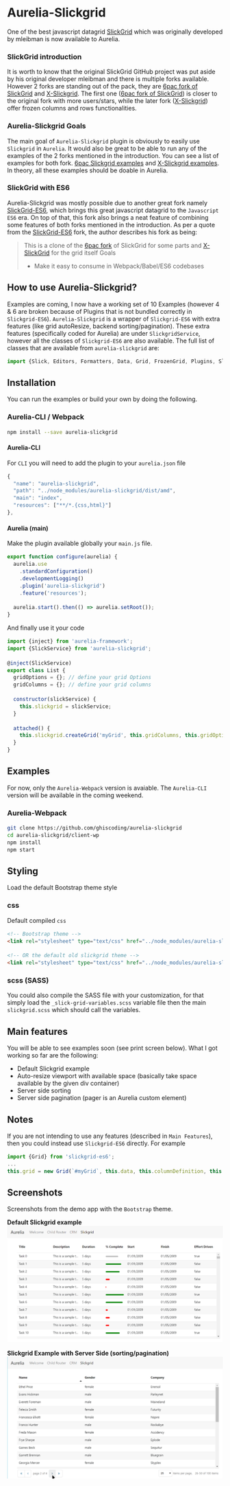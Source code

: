 # Aurelia-Slickgrid
One of the best javascript datagrid [SlickGrid](https://github.com/mleibman/SlickGrid) which was originally developed by mleibman is now available to Aurelia.

### SlickGrid introduction
It is worth to know that the original SlickGrid GitHub project was put aside by his original developer mleibman and there is multiple forks available. However 2 forks are standing out of the pack, they are [6pac fork of SlickGrid](https://github.com/6pac/SlickGrid) and [X-Slickgrid](https://github.com/ddomingues/X-SlickGrid). The first one ([6pac fork of SlickGrid](https://github.com/6pac/SlickGrid)) is closer to the original fork with more users/stars, while the later fork ([X-Slickgrid](https://github.com/ddomingues/X-SlickGrid)) offer frozen columns and rows functionalities.

### Aurelia-Slickgrid Goals
The main goal of `Aurelia-Slickgrid` plugin is obviously to easily use `Slickgrid` in `Aurelia`. It would also be great to be able to run any of the examples of the 2 forks mentioned in the introduction. You can see a list of examples for both fork. [6pac Slickgrid examples](https://github.com/6pac/SlickGrid/wiki/Examples) and [X-Slickgrid examples](http://ddomingues.com/X-SlickGrid/liveDemo/examples/index.html). In theory, all these examples should be doable in Aurelia.

### SlickGrid with ES6
Aurelia-Slickgrid was mostly possible due to another great fork namely [SlickGrid-ES6](https://github.com/DimitarChristoff/slickgrid-es6), which brings this great javascript datagrid to the `Javascript ES6` era. On top of that, this fork also brings a neat feature of combining some features of both forks mentioned in the introduction. As per a quote from the [SlickGrid-ES6](https://github.com/DimitarChristoff/slickgrid-es6) fork, the author describes his fork as being:
> This is a clone of the [6pac fork](https://github.com/6pac/SlickGrid/) of SlickGrid for some parts and [X-SlickGrid](https://github.com/ddomingues/X-SlickGrid) for the grid itself
> Goals
> - Make it easy to consume in Webpack/Babel/ES6 codebases

## How to use Aurelia-Slickgrid?
Examples are coming, I now have a working set of 10 Examples (however 4 & 6 are broken because of Plugins that is not bundled correctly in `Slickgrid-ES6`). `Aurelia-Slickgrid` is a wrapper of `Slickgrid-ES6` with extra features (like grid autoResize, backend sorting/pagination). These extra features (specifically coded for Aurelia) are under `SlickgridService`, however all the classes of `Slickgrid-ES6` are also available. The full list of classes that are available from `aurelia-slickgrid` are:

```javascript
import {Slick, Editors, Formatters, Data, Grid, FrozenGrid, Plugins, SlickPager, SlickWindowResizer, SlickService} from 'aurelia-slickgrid';
```

## Installation
You can run the examples or build your own by doing the following.

### Aurelia-CLI / Webpack
```bash
npm install --save aurelia-slickgrid
```
#### Aurelia-CLI
For `CLI` you will need to add the plugin to your `aurelia.json` file
```javascript
{
  "name": "aurelia-slickgrid",
  "path": "../node_modules/aurelia-slickgrid/dist/amd",
  "main": "index",
  "resources": ["**/*.{css,html}"]
},
```

#### Aurelia (main)
Make the plugin available globally your `main.js` file.
```javascript
export function configure(aurelia) {
  aurelia.use
    .standardConfiguration()
    .developmentLogging()
    .plugin('aurelia-slickgrid')
    .feature('resources');

  aurelia.start().then(() => aurelia.setRoot());
}
```
And finally use it your code
```javascript
import {inject} from 'aurelia-framework';
import {SlickService} from 'aurelia-slickgrid';

@inject(SlickService)
export class List {
  gridOptions = {}; // define your grid Options
  gridColumns = {}; // define your grid columns

  constructor(slickService) {
    this.slickgrid = slickService;
  }

  attached() {
    this.slickgrid.createGrid('myGrid', this.gridColumns, this.gridOptions, data);
  }
}
```

## Examples
For now, only the `Aurelia-Webpack` version is avaiable. The `Aurelia-CLI` version will be available in the coming weekend.

### Aurelia-Webpack
```bash
git clone https://github.com/ghiscoding/aurelia-slickgrid
cd aurelia-slickgrid/client-wp
npm install
npm start
```

## Styling
Load the default Bootstrap theme style
### css
Default compiled `css`
```html
<!-- Bootstrap theme -->
<link rel="stylesheet" type="text/css" href="../node_modules/aurelia-slickgrid/dist/styles/css/slickgrid-theme-bootstrap.css">

<!-- OR the default old slickgrid theme -->
<link rel="stylesheet" type="text/css" href="../node_modules/aurelia-slickgrid/dist/styles/css/slickgrid.css">
```
### scss (SASS)
You could also compile the SASS file with your customization, for that simply load the `_slick-grid-variables.scss` variable file then the main `slickgrid.scss` which should call the variables.

## Main features
You will be able to see examples soon (see print screen below). What I got working so far are the following:
- Default Slickgrid example
- Auto-resize viewport with available space (basically take space available by the given div container)
- Server side sorting
- Server side pagination (pager is an Aurelia custom element)

## Notes
If you are not intending to use any features (described in `Main Features`), then you could instead use `Slickgrid-ES6` directly. For example
```javascript
import {Grid} from 'slickgrid-es6';
...
this.grid = new Grid(`#myGrid`, this.data, this.columnDefinition, this.gridOptions);
```

## Screenshots

Screenshots from the demo app with the `Bootstrap` theme.

**Default Slickgrid example**
![Default Slickgrid Example](/screenshots/example1.png)

**Slickgrid Example with Server Side (sorting/pagination)**
![Slickgrid Server Side](/screenshots/exampleServerSide.png)
